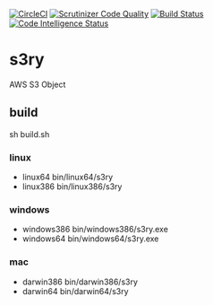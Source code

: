 [![CircleCI](https://circleci.com/gh/seike460/s3ry.svg?style=svg)](https://circleci.com/gh/seike460/s3ry)
[![Scrutinizer Code Quality](https://scrutinizer-ci.com/g/seike460/s3ry/badges/quality-score.png?b=master)](https://scrutinizer-ci.com/g/seike460/s3ry/?branch=master)
[![Build Status](https://scrutinizer-ci.com/g/seike460/s3ry/badges/build.png?b=master)](https://scrutinizer-ci.com/g/seike460/s3ry/build-status/master)
[![Code Intelligence Status](https://scrutinizer-ci.com/g/seike460/s3ry/badges/code-intelligence.svg?b=master)](https://scrutinizer-ci.com/code-intelligence)

# s3ry
AWS S3 Object

## build

sh build.sh

### linux

- linux64  bin/linux64/s3ry
- linux386 bin/linux386/s3ry

### windows

- windows386 bin/windows386/s3ry.exe
- windows64  bin/windows64/s3ry.exe

### mac

- darwin386 bin/darwin386/s3ry
- darwin64  bin/darwin64/s3ry
